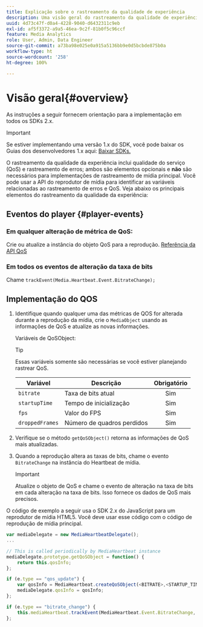 ```yaml
---
title: Explicação sobre o rastreamento da qualidade de experiência
description: Uma visão geral do rastreamento da qualidade de experiência (QoE, QoS) usando o SDK de mídia.
uuid: 4d73c47f-d0a4-4228-9040-d6432311c9eb
exl-id: af5f3372-a9a5-46ea-9c2f-81b0f5c96ccf
feature: Media Analytics
role: User, Admin, Data Engineer
source-git-commit: a73ba98e025e0a915a5136bb9e0d5bcbde875b0a
workflow-type: ht
source-wordcount: '258'
ht-degree: 100%

---
```


# Visão geral{#overview}

As instruções a seguir fornecem orientação para a implementação em todos os SDKs 2.x.

>[!IMPORTANT]
>
>Se estiver implementando uma versão 1.x do SDK, você pode baixar os Guias dos desenvolvedores 1.x aqui: [Baixar SDKs.](/help/getting-started/download-sdks.md)

O rastreamento da qualidade da experiência inclui qualidade do serviço (QoS) e rastreamento de erros; ambos são elementos opcionais e **não** são necessários para implementações de rastreamento de mídia principal. Você pode usar a API do reprodutor de mídia para identificar as variáveis relacionadas ao rastreamento de erros e QoS. Veja abaixo os principais elementos do rastreamento da qualidade da experiência:

## Eventos do player {#player-events}

### Em qualquer alteração de métrica de QoS:

Crie ou atualize a instância do objeto QoS para a reprodução. [Referência da API QoS](https://adobe-marketing-cloud.github.io/media-sdks/reference/javascript/MediaHeartbeat.html#.createQoSObject)

### Em todos os eventos de alteração da taxa de bits

Chame `trackEvent(Media.Heartbeat.Event.BitrateChange);`

## Implementação do QOS

1. Identifique quando qualquer uma das métricas de QOS for alterada durante a reprodução da mídia, crie o `MediaObject` usando as informações de QoS e atualize as novas informações.

   Variáveis de QoSObject:

   >[!TIP]
   >
   >Essas variáveis somente são necessárias se você estiver planejando rastrear QoS.

   | Variável | Descrição | Obrigatório |
   | --- | --- | :---: |
   | `bitrate` | Taxa de bits atual | Sim |
   | `startupTime` | Tempo de inicialização | Sim |
   | `fps` | Valor do FPS | Sim |
   | `droppedFrames` | Número de quadros perdidos | Sim |

1. Verifique se o método `getQoSObject()` retorna as informações de QoS mais atualizadas.
1. Quando a reprodução altera as taxas de bits, chame o evento `BitrateChange` na instância do Heartbeat de mídia.

   >[!IMPORTANT]
   >
   >Atualize o objeto de QoS e chame o evento de alteração na taxa de bits em cada alteração na taxa de bits. Isso fornece os dados de QoS mais precisos.

O código de exemplo a seguir usa o SDK 2.x do JavaScript para um reprodutor de mídia HTML5. Você deve usar esse código com o código de reprodução de mídia principal.

```js
var mediaDelegate = new MediaHeartbeatDelegate();
...  

// This is called periodically by MediaHeartbeat instance
mediaDelegate.prototype.getQoSObject = function() {
    return this.qosInfo;
};

if (e.type == "qos_update") {
    var qosInfo = MediaHeartbeat.createQoSObject(<BITRATE>,<STARTUP_TIME>,<FPS>,<DROPPED_FRAMES>);
    mediaDelegate.qosInfo = qosInfo;
};

if (e.type == "bitrate_change") {
    this.mediaHeartbeat.trackEvent(MediaHeartbeat.Event.BitrateChange, qosObject);
};
```
